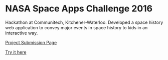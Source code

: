 # NASA Space Apps Challenge 2016
Hackathon at Communitech, Kitchener-Waterloo. Developed a space history web application to convey major events in space history to kids in an interactive way.

[Project Submission Page](https://2016.spaceappschallenge.org/challenges/earth/geotagging-space-and-aviation/projects/skylax)

[Try it here](https://shrouded-sierra-85245.herokuapp.com/)
